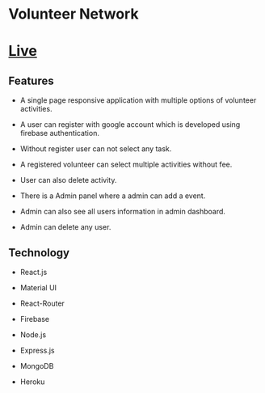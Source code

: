 # Volunteer Network

# [Live](https://volunteer-547ac.web.app/)


## Features

* A single page responsive  application with multiple options of volunteer activities.

* A user can register with google account which is developed using firebase authentication.

* Without register user can not select any task.

* A registered volunteer can select multiple activities without fee.

* User can also delete activity.

* There is a Admin panel where a admin can add a event.

* Admin can also see all users information in admin dashboard.

* Admin can delete any user.


## Technology



* React.js

* Material UI

* React-Router

* Firebase

* Node.js

* Express.js

* MongoDB

* Heroku


